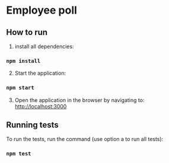 # Employee poll

## How to run

1. install all dependencies:

### `npm install`

2. Start the application:

### `npm start`

3. Open the application in the browser by navigating to:
   [http://localhost:3000](http://localhost:3000)

## Running tests

To run the tests, run the command (use option a to run all tests):

### `npm test`
